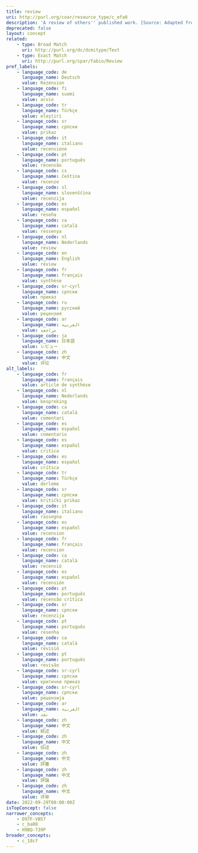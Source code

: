 ```yaml
---
title: review
uri: http://purl.org/coar/resource_type/c_efa0
description: 'A review of others'' published work. [Source: Adapted from http://purl.org/spar/fabio/Review]'
deprecated: false
layout: concept
related:
    - type: Broad Match
      uri: http://purl.org/dc/dcmitype/Text
    - type: Exact Match
      uri: http://purl.org/spar/fabio/Review
pref_labels:
    - language_code: de
      language_name: Deutsch
      value: Rezension
    - language_code: fi
      language_name: suomi
      value: arvio
    - language_code: tr
      language_name: Türkçe
      value: eleştiri
    - language_code: sr
      language_name: српски
      value: prikaz
    - language_code: it
      language_name: italiano
      value: recensione
    - language_code: pt
      language_name: português
      value: recensão
    - language_code: cs
      language_name: čeština
      value: recenze
    - language_code: sl
      language_name: slovenščina
      value: recenzija
    - language_code: es
      language_name: español
      value: reseña
    - language_code: ca
      language_name: català
      value: ressenya
    - language_code: nl
      language_name: Nederlands
      value: review
    - language_code: en
      language_name: English
      value: review
    - language_code: fr
      language_name: français
      value: synthèse
    - language_code: sr-cyrl
      language_name: српски
      value: приказ
    - language_code: ru
      language_name: русский
      value: рецензия
    - language_code: ar
      language_name: العربية
      value: مراجعة
    - language_code: ja
      language_name: 日本語
      value: レビュー
    - language_code: zh
      language_name: 中文
      value: 评论
alt_labels:
    - language_code: fr
      language_name: français
      value: article de synthèse
    - language_code: nl
      language_name: Nederlands
      value: bespreking
    - language_code: ca
      language_name: català
      value: comentari
    - language_code: es
      language_name: español
      value: comentario
    - language_code: es
      language_name: español
      value: critica
    - language_code: es
      language_name: español
      value: crítica
    - language_code: tr
      language_name: Türkçe
      value: derleme
    - language_code: sr
      language_name: српски
      value: kritički prikaz
    - language_code: it
      language_name: italiano
      value: rassegna
    - language_code: es
      language_name: español
      value: recension
    - language_code: fr
      language_name: français
      value: recension
    - language_code: ca
      language_name: català
      value: recensió
    - language_code: es
      language_name: español
      value: recensión
    - language_code: pt
      language_name: português
      value: recensão crítica
    - language_code: sr
      language_name: српски
      value: recenzija
    - language_code: pt
      language_name: português
      value: resenha
    - language_code: ca
      language_name: català
      value: revisió
    - language_code: pt
      language_name: português
      value: revisão
    - language_code: sr-cyrl
      language_name: српски
      value: критички приказ
    - language_code: sr-cyrl
      language_name: српски
      value: рецензија
    - language_code: ar
      language_name: العربية
      value: نقد
    - language_code: zh
      language_name: 中文
      value: 綜述
    - language_code: zh
      language_name: 中文
      value: 综述
    - language_code: zh
      language_name: 中文
      value: 評審
    - language_code: zh
      language_name: 中文
      value: 評論
    - language_code: zh
      language_name: 中文
      value: 评审
date: 2022-09-29T00:00:00Z
isTopConcept: false
narrower_concepts:
    - D97F-VB57
    - c_ba08
    - H9BQ-739P
broader_concepts:
    - c_18cf
---
```


